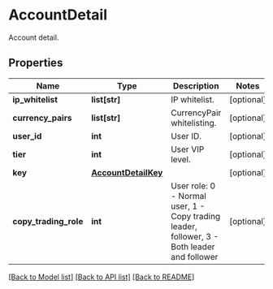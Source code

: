 # AccountDetail

Account detail.
## Properties
Name | Type | Description | Notes
------------ | ------------- | ------------- | -------------
**ip_whitelist** | **list[str]** | IP whitelist. | [optional] 
**currency_pairs** | **list[str]** | CurrencyPair whitelisting. | [optional] 
**user_id** | **int** | User ID. | [optional] 
**tier** | **int** | User VIP level. | [optional] 
**key** | [**AccountDetailKey**](AccountDetailKey.md) |  | [optional] 
**copy_trading_role** | **int** | User role: 0 - Normal user, 1 - Copy trading leader, follower, 3 - Both leader and follower | [optional] 

[[Back to Model list]](../README.md#documentation-for-models) [[Back to API list]](../README.md#documentation-for-api-endpoints) [[Back to README]](../README.md)


